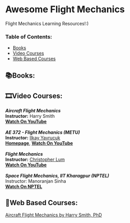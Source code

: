 # Awesome Flight Mechanics	
Flight Mechanics Learning Resources!:)

### **Table of Contents:**
* [Books](#booksbooks)
* [Video Courses](#film_stripvideo-courses)
* [Web Based Courses](#open_bookweb-based-courses)



## :books:Books:


## :film_strip:Video Courses: 

***Aircraft Flight Mechanics*** <br />
**Instructor:** Harry Smith <br />
[**Watch On YouTube**](https://youtube.com/playlist?list=PLVyHCaFIZQV9kw5wtU82dwEYvp4ZB7n3V) <br />
 <br />
***AE 372 - Flight Mechanics (METU)*** <br />
**Instructor:**  [Ilkay Yavrucuk](https://avesis.metu.edu.tr/yavrucuk) <br />
[**Homepage**](https://ocw.metu.edu.tr/course/view.php?id=261), [**Watch On YouTube**](https://youtube.com/playlist?list=PLuiPz6iU5SQ-vPNTm_j0Jr4f9AWzCyoXk) <br />
 <br />
***Flight Mechanics*** <br />
**Instructor:** [Christopher Lum](http://faculty.washington.edu/lum/EducationalVideos.htm) <br />
[**Watch On YouTube**](https://youtube.com/playlist?list=PLxdnSsBqCrrEx3A6W94sQGClk6Q4YCg-h) <br />
 <br />
***Space Flight Mechanics, IIT Kharagpur (NPTEL)*** <br />
Instructor: Manoranjan Sinha <br />
[**Watch On NPTEL**](https://nptel.ac.in/courses/101105083) <br />

## :open_book:Web Based Courses:  <br />

[Aircraft Flight Mechanics by Harry Smith, PhD](https://aircraftflightmechanics.com)
